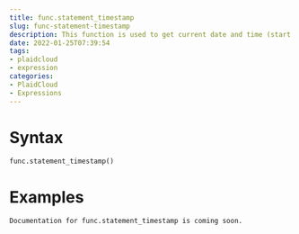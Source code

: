 ```yaml
---
title: func.statement_timestamp
slug: func-statement-timestamp
description: This function is used to get current date and time (start of current transaction)
date: 2022-01-25T07:39:54
tags:
- plaidcloud
- expression
categories:
- PlaidCloud
- Expressions
---
```



# Syntax



```
func.statement_timestamp()
```


# Examples



```
Documentation for func.statement_timestamp is coming soon.
```
